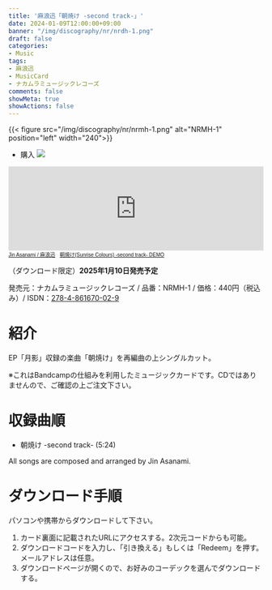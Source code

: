 ```yaml
---
title: '麻浪迅「朝焼け -second track-」'
date: 2024-01-09T12:00:00+09:00
banner: "/img/discography/nr/nrdh-1.png"
draft: false
categories:
- Music
tags:
- 麻浪迅
- MusicCard
- ナカムラミュージックレコーズ
comments: false
showMeta: true
showActions: false
---
```

{{< figure src="/img/discography/nr/nrmh-1.png" alt="NRMH-1" position="left" width="240">}}

- 購入
<a href="https://nmimusic.booth.pm/items/6389085" target="_blank"><img src="/img/banner/nmi_music_store.png"></a>

<iframe width="100%" height="166" scrolling="no" frameborder="no" allow="autoplay" src="https://w.soundcloud.com/player/?url=https%3A//api.soundcloud.com/tracks/1871221356&color=%23ff5500&auto_play=false&hide_related=false&show_comments=true&show_user=true&show_reposts=false&show_teaser=true"></iframe><div style="font-size: 10px; color: #cccccc;line-break: anywhere;word-break: normal;overflow: hidden;white-space: nowrap;text-overflow: ellipsis; font-family: Interstate,Lucida Grande,Lucida Sans Unicode,Lucida Sans,Garuda,Verdana,Tahoma,sans-serif;font-weight: 100;"><a href="https://soundcloud.com/hayatehay" title="Jin Asanami / 麻浪迅" target="_blank">Jin Asanami / 麻浪迅</a> · <a href="https://soundcloud.com/hayatehay/sunrise-colours-second-track-demo" title="朝焼け(Sunrise Colours) -second track- DEMO" target="_blank">朝焼け(Sunrise Colours) -second track- DEMO</a></div>

（ダウンロード限定）**2025年1月10日発売予定**

発売元：ナカムラミュージックレコーズ / 品番：NRMH-1 / 価格：440円（税込み）/ ISDN：[278-4-861670-02-9](https://isdn.jp/2784861670029)

# 紹介
EP「月影」収録の楽曲「朝焼け」を再編曲の上シングルカット。

※これはBandcampの仕組みを利用したミュージックカードです。CDではありませんので、ご確認の上ご注文下さい。

# 収録曲順
- 朝焼け -second track- (5:24)

All songs are composed and arranged by Jin Asanami.

# ダウンロード手順
パソコンや携帯からダウンロードして下さい。
1. カード裏面に記載されたURLにアクセスする。2次元コードからも可能。
2. ダウンロードコードを入力し、「引き換える」もしくは「Redeem」を押す。メールアドレスは任意。
3. ダウンロードページが開くので、お好みのコーデックを選んでダウンロードする。
